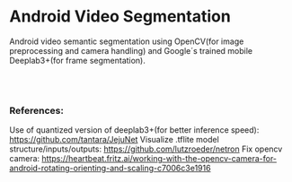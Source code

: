 # Android Video Segmentation
Android video semantic segmentation using OpenCV(for image preprocessing and camera handling) and Google´s trained mobile Deeplab3+(for frame segmentation).

<br></br>

### References:
Use of quantized version of deeplab3+(for better inference speed): https://github.com/tantara/JejuNet
Visualize .tflite model structure/inputs/outputs: https://github.com/lutzroeder/netron
Fix opencv camera: https://heartbeat.fritz.ai/working-with-the-opencv-camera-for-android-rotating-orienting-and-scaling-c7006c3e1916
